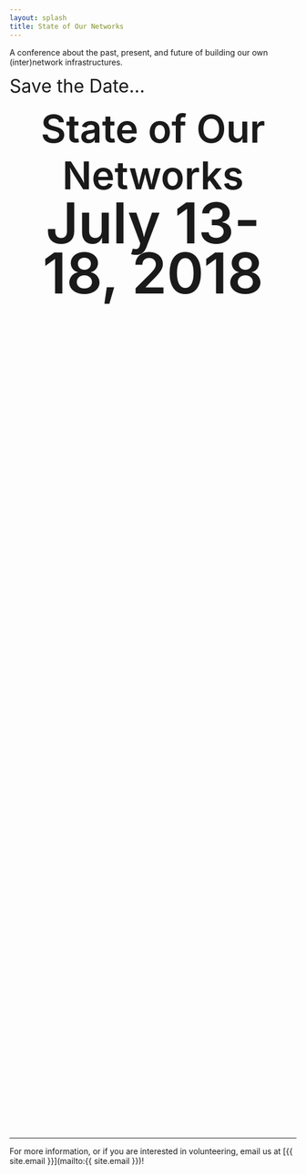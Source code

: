 ```yaml
---
layout: splash
title: State of Our Networks
---
```


A conference about the past, present, and future of building our own (inter)network infrastructures.

<span style="font-size: 2rem; font-weight: 400;">Save the Date...</span>
<div style="text-align: center;height: 45vh;">
  <span style="font-size: 4.25rem; font-weight: 600;">State of Our Networks</span><br />
  <span style="font-size: 6.15rem; font-weight: 600; line-height: 0.9;">July 13-18, 2018</span>
</div>

***

For more information, or if you are interested in volunteering, email us at [{{ site.email }}](mailto:{{ site.email }})!
